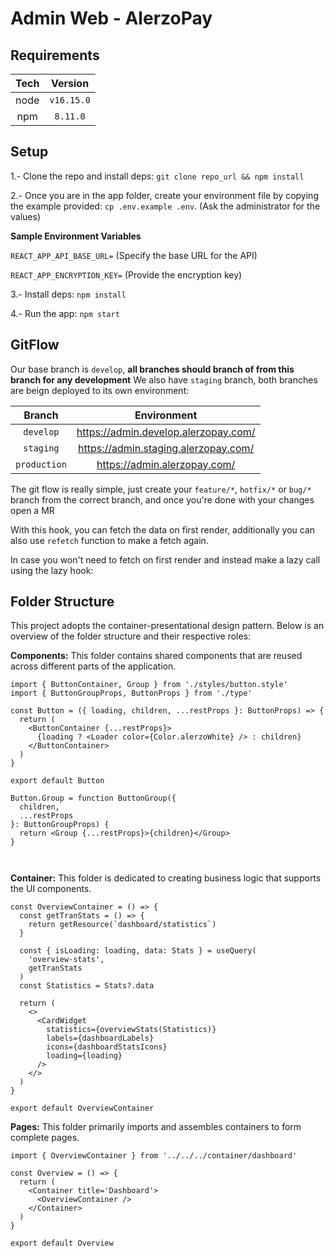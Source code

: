 # Admin Web - AlerzoPay

## Requirements

| Tech |  Version   |
| :--: | :--------: |
| node | `v16.15.0` |
| npm  |  `8.11.0`  |

## Setup


1.- Clone the repo and install deps: `git clone repo_url && npm install`

2.- Once you are in the app folder, create your environment file by copying the example provided: `cp .env.example .env`. 
(Ask the administrator for the values)

**Sample Environment Variables**

 `REACT_APP_API_BASE_URL=` (Specify the base URL for the API)
 
 `REACT_APP_ENCRYPTION_KEY=` (Provide the encryption key)

3.- Install deps: `npm install`

4.- Run the app: `npm start`

## GitFlow

Our base branch is `develop`, **all branches should branch of from this branch for any development** We also have `staging` branch, both branches are beign deployed to its own environment:

| Branch |        Environment         |
| :----: | :------------------------: |
| `develop`  | https://admin.develop.alerzopay.com/ |
| `staging` | https://admin.staging.alerzopay.com/  |
| `production`|https://admin.alerzopay.com/  |

The git flow is really simple, just create your `feature/*`, `hotfix/*` or `bug/*` branch from the correct branch, and once you're done with your changes open a MR



With this hook, you can fetch the data on first render, additionally you can also use `refetch` function to make a fetch again.

In case you won't need to fetch on first render and instead make a lazy call using the lazy hook:

## Folder Structure

This project adopts the container-presentational design pattern. Below is an overview of the folder structure and their respective roles:

**Components:** This folder contains shared components that are reused across different parts of the application.
```
import { ButtonContainer, Group } from './styles/button.style'
import { ButtonGroupProps, ButtonProps } from './type'

const Button = ({ loading, children, ...restProps }: ButtonProps) => {
  return (
    <ButtonContainer {...restProps}>
      {loading ? <Loader color={Color.alerzoWhite} /> : children}
    </ButtonContainer>
  )
}

export default Button

Button.Group = function ButtonGroup({
  children,
  ...restProps
}: ButtonGroupProps) {
  return <Group {...restProps}>{children}</Group>
}



```

**Container:** This folder is dedicated to creating business logic that supports the UI components.

```
const OverviewContainer = () => {
  const getTranStats = () => {
    return getResource(`dashboard/statistics`)
  }

  const { isLoading: loading, data: Stats } = useQuery(
    'overview-stats',
    getTranStats
  )
  const Statistics = Stats?.data

  return (
    <>
      <CardWidget
        statistics={overviewStats(Statistics)}
        labels={dashboardLabels}
        icons={dashboardStatsIcons}
        loading={loading}
      />
    </>
  )
}

export default OverviewContainer
```

**Pages:** This folder primarily imports and assembles containers to form complete pages.
```
import { OverviewContainer } from '../../../container/dashboard'

const Overview = () => {
  return (
    <Container title='Dashboard'>
      <OverviewContainer />
    </Container>
  )
}

export default Overview


```



